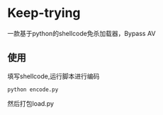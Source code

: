 # Keep-trying
一款基于python的shellcode免杀加载器，Bypass AV



## 使用

填写shellcode,运行脚本进行编码

```
python encode.py
```



然后打包load.py

